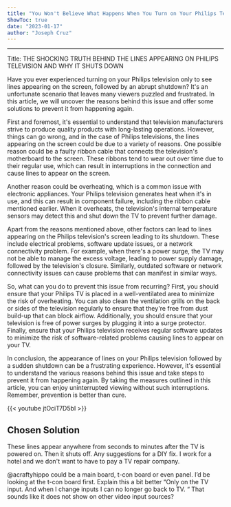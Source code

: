 ```yaml
---
title: "You Won't Believe What Happens When You Turn on Your Philips Television - Lines Appear and It Shuts Down!"
ShowToc: true 
date: "2023-01-17"
author: "Joseph Cruz"
---
```

*****
Title: THE SHOCKING TRUTH BEHIND THE LINES APPEARING ON PHILIPS TELEVISION AND WHY IT SHUTS DOWN

Have you ever experienced turning on your Philips television only to see lines appearing on the screen, followed by an abrupt shutdown? It's an unfortunate scenario that leaves many viewers puzzled and frustrated. In this article, we will uncover the reasons behind this issue and offer some solutions to prevent it from happening again.

First and foremost, it's essential to understand that television manufacturers strive to produce quality products with long-lasting operations. However, things can go wrong, and in the case of Philips televisions, the lines appearing on the screen could be due to a variety of reasons. One possible reason could be a faulty ribbon cable that connects the television's motherboard to the screen. These ribbons tend to wear out over time due to their regular use, which can result in interruptions in the connection and cause lines to appear on the screen.

Another reason could be overheating, which is a common issue with electronic appliances. Your Philips television generates heat when it's in use, and this can result in component failure, including the ribbon cable mentioned earlier. When it overheats, the television's internal temperature sensors may detect this and shut down the TV to prevent further damage.

Apart from the reasons mentioned above, other factors can lead to lines appearing on the Philips television's screen leading to its shutdown. These include electrical problems, software update issues, or a network connectivity problem. For example, when there's a power surge, the TV may not be able to manage the excess voltage, leading to power supply damage, followed by the television's closure. Similarly, outdated software or network connectivity issues can cause problems that can manifest in similar ways.

So, what can you do to prevent this issue from recurring? First, you should ensure that your Philips TV is placed in a well-ventilated area to minimize the risk of overheating. You can also clean the ventilation grills on the back or sides of the television regularly to ensure that they're free from dust build-up that can block airflow. Additionally, you should ensure that your television is free of power surges by plugging it into a surge protector. Finally, ensure that your Philips television receives regular software updates to minimize the risk of software-related problems causing lines to appear on your TV.

In conclusion, the appearance of lines on your Philips television followed by a sudden shutdown can be a frustrating experience. However, it's essential to understand the various reasons behind this issue and take steps to prevent it from happening again. By taking the measures outlined in this article, you can enjoy uninterrupted viewing without such interruptions. Remember, prevention is better than cure.

{{< youtube jtOciT7D5bI >}} 



## Chosen Solution
 These lines appear anywhere from seconds to minutes after the TV is powered on. Then it shuts off. Any suggestions for a DIY fix. I work for a hotel and we don't want to have to pay a TV repair company.

 @acraftyhippo  could be a main board, t-con board or even panel. I’d be looking at the t-con board first. Explain this a bit better “Only on the TV input. And when I change inputs I can no longer go back to TV.  “ That sounds like it does not show on other video input sources?




